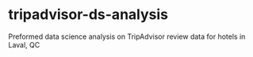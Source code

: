 # tripadvisor-ds-analysis
Preformed data science analysis on TripAdvisor review data for hotels in Laval, QC
